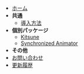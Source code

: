 - [ホーム](/UdonRabbit/)
- **共通**
  - [導入方法](/UdonRabbit/Guide/Installation)
- **個別パッケージ**
  - [Kitsune](/UdonRabbit/Packages/Kitsune)
  - [Synchronized Animator](/UdonRabbit/Packages/SynchronizedAnimator)
- **その他**
- [お問い合わせ](/UdonRabbit/Contact)
- [更新履歴](/UdonRabbit/Changelog)
